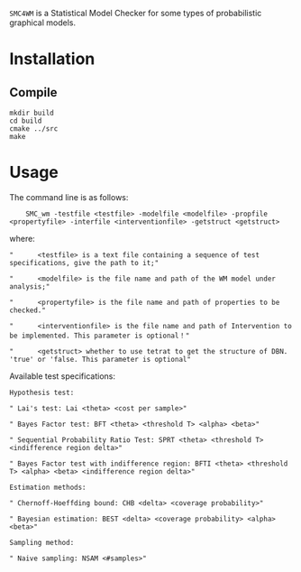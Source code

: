 
``SMC4WM`` is a Statistical Model Checker for some types of probabilistic graphical models. 

Installation
============

Compile
-------

    mkdir build
    cd build
    cmake ../src
    make

Usage
=====

The command line is as follows:

        SMC_wm -testfile <testfile> -modelfile <modelfile> -propfile <propertyfile> -interfile <interventionfile> -getstruct <getstruct>
        
where:

    
    "      <testfile> is a text file containing a sequence of test specifications, give the path to it;"
    
    "      <modelfile> is the file name and path of the WM model under analysis;"
    
    "      <propertyfile> is the file name and path of properties to be checked."

    "      <interventionfile> is the file name and path of Intervention to be implemented. This parameter is optional！"

    "      <getstruct> whether to use tetrat to get the structure of DBN. 'true' or 'false. This parameter is optional"
    
Available test specifications:

    Hypothesis test:
    
    " Lai's test: Lai <theta> <cost per sample>"
    
    " Bayes Factor test: BFT <theta> <threshold T> <alpha> <beta>"
    
    " Sequential Probability Ratio Test: SPRT <theta> <threshold T> <indifference region delta>"
    
    " Bayes Factor test with indifference region: BFTI <theta> <threshold T> <alpha> <beta> <indifference region delta>"
    
    Estimation methods:
    
    " Chernoff-Hoeffding bound: CHB <delta> <coverage probability>"
    
    " Bayesian estimation: BEST <delta> <coverage probability> <alpha> <beta>"
    
    Sampling method:
    
    " Naive sampling: NSAM <#samples>"
    

